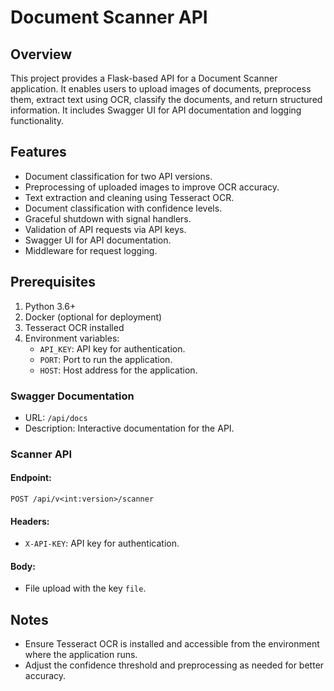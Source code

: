 # Document Scanner API

## Overview
This project provides a Flask-based API for a Document Scanner application. It enables users to upload images of documents, preprocess them, extract text using OCR, classify the documents, and return structured information. It includes Swagger UI for API documentation and logging functionality.

## Features
- Document classification for two API versions.
- Preprocessing of uploaded images to improve OCR accuracy.
- Text extraction and cleaning using Tesseract OCR.
- Document classification with confidence levels.
- Graceful shutdown with signal handlers.
- Validation of API requests via API keys.
- Swagger UI for API documentation.
- Middleware for request logging.

## Prerequisites
1. Python 3.6+
2. Docker (optional for deployment)
3. Tesseract OCR installed
4. Environment variables:
   - `API_KEY`: API key for authentication.
   - `PORT`: Port to run the application.
   - `HOST`: Host address for the application.

### Swagger Documentation
- URL: `/api/docs`
- Description: Interactive documentation for the API.

### Scanner API
#### Endpoint:
`POST /api/v<int:version>/scanner`

#### Headers:
- `X-API-KEY`: API key for authentication.

#### Body:
- File upload with the key `file`.

## Notes
- Ensure Tesseract OCR is installed and accessible from the environment where the application runs.
- Adjust the confidence threshold and preprocessing as needed for better accuracy.
